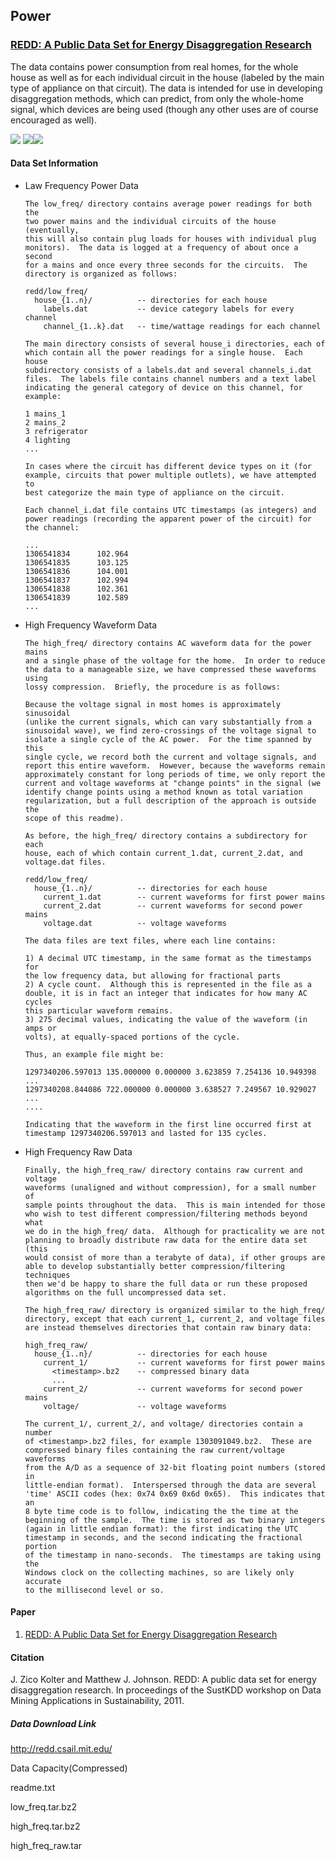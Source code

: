 ## Power  
### [REDD: A Public Data Set for Energy Disaggregation Research](<http://redd.csail.mit.edu/>)      

The data contains power consumption from real homes, for the whole house as well as for each individual circuit in the house (labeled by the main type of appliance on that circuit). The data is intended for use in developing disaggregation methods, which can predict, from only the whole-home signal, which devices are being used (though any other uses are of course encouraged as well).    

![](https://img.shields.io/badge/sector-power-lightblue.svg) ![](https://img.shields.io/badge/labeled-yes-blue.svg)![](https://img.shields.io/badge/time--series-yes-blue.svg)     

#### Data Set Information      

- Law Frequency Power Data  

  ```
  The low_freq/ directory contains average power readings for both the
  two power mains and the individual circuits of the house (eventually,
  this will also contain plug loads for houses with individual plug
  monitors).  The data is logged at a frequency of about once a second
  for a mains and once every three seconds for the circuits.  The
  directory is organized as follows:
  
  redd/low_freq/
    house_{1..n}/          -- directories for each house
      labels.dat           -- device category labels for every channel
      channel_{1..k}.dat   -- time/wattage readings for each channel
  
  The main directory consists of several house_i directories, each of
  which contain all the power readings for a single house.  Each house
  subdirectory consists of a labels.dat and several channels_i.dat
  files.  The labels file contains channel numbers and a text label
  indicating the general category of device on this channel, for
  example:
  
  1 mains_1
  2 mains_2
  3 refrigerator
  4 lighting
  ...
  
  In cases where the circuit has different device types on it (for
  example, circuits that power multiple outlets), we have attempted to
  best categorize the main type of appliance on the circuit.
  
  Each channel_i.dat file contains UTC timestamps (as integers) and
  power readings (recording the apparent power of the circuit) for
  the channel:
  
  ...
  1306541834      102.964
  1306541835      103.125
  1306541836      104.001
  1306541837      102.994
  1306541838      102.361
  1306541839      102.589
  ...
  ```

- High Frequency Waveform Data    

  ```
  The high_freq/ directory contains AC waveform data for the power mains
  and a single phase of the voltage for the home.  In order to reduce
  the data to a manageable size, we have compressed these waveforms using
  lossy compression.  Briefly, the procedure is as follows:
  
  Because the voltage signal in most homes is approximately sinusoidal
  (unlike the current signals, which can vary substantially from a
  sinusoidal wave), we find zero-crossings of the voltage signal to
  isolate a single cycle of the AC power.  For the time spanned by this
  single cycle, we record both the current and voltage signals, and
  report this entire waveform.  However, because the waveforms remain
  approximately constant for long periods of time, we only report the
  current and voltage waveforms at "change points" in the signal (we
  identify change points using a method known as total variation
  regularization, but a full description of the approach is outside the
  scope of this readme).
  
  As before, the high_freq/ directory contains a subdirectory for each
  house, each of which contain current_1.dat, current_2.dat, and
  voltage.dat files.
  
  redd/low_freq/
    house_{1..n}/          -- directories for each house
      current_1.dat        -- current waveforms for first power mains
      current_2.dat        -- current waveforms for second power mains
      voltage.dat          -- voltage waveforms
  
  The data files are text files, where each line contains:
  
  1) A decimal UTC timestamp, in the same format as the timestamps for
  the low frequency data, but allowing for fractional parts
  2) A cycle count.  Although this is represented in the file as a
  double, it is in fact an integer that indicates for how many AC cycles
  this particular waveform remains.
  3) 275 decimal values, indicating the value of the waveform (in amps or
  volts), at equally-spaced portions of the cycle.
  
  Thus, an example file might be:
  
  1297340206.597013 135.000000 0.000000 3.623859 7.254136 10.949398 ...
  1297340208.844086 722.000000 0.000000 3.638527 7.249567 10.929027 ...
  ....
  
  Indicating that the waveform in the first line occurred first at
  timestamp 1297340206.597013 and lasted for 135 cycles.
  ```

- High Frequency Raw Data   

  ```
  Finally, the high_freq_raw/ directory contains raw current and voltage
  waveforms (unaligned and without compression), for a small number of
  sample points throughout the data.  This is main intended for those
  who wish to test different compression/filtering methods beyond what
  we do in the high_freq/ data.  Although for practicality we are not
  planning to broadly distribute raw data for the entire data set (this
  would consist of more than a terabyte of data), if other groups are
  able to develop substantially better compression/filtering techniques
  then we'd be happy to share the full data or run these proposed
  algorithms on the full uncompressed data set.
  
  The high_freq_raw/ directory is organized similar to the high_freq/
  directory, except that each current_1, current_2, and voltage files
  are instead themselves directories that contain raw binary data:
  
  high_freq_raw/
    house_{1..n}/          -- directories for each house
      current_1/           -- current waveforms for first power mains
        <timestamp>.bz2    -- compressed binary data
        ...
      current_2/           -- current waveforms for second power mains
      voltage/             -- voltage waveforms
  
  The current_1/, current_2/, and voltage/ directories contain a number
  of <timestamp>.bz2 files, for example 1303091049.bz2.  These are
  compressed binary files containing the raw current/voltage waveforms
  from the A/D as a sequence of 32-bit floating point numbers (stored in
  little-endian format).  Interspersed through the data are several
  'time' ASCII codes (hex: 0x74 0x69 0x6d 0x65).  This indicates that an
  8 byte time code is to follow, indicating the the time at the
  beginning of the sample.  The time is stored as two binary integers
  (again in little endian format): the first indicating the UTC
  timestamp in seconds, and the second indicating the fractional portion
  of the timestamp in nano-seconds.  The timestamps are taking using the
  Windows clock on the collecting machines, so are likely only accurate
  to the millisecond level or so.
  ```

#### Paper    

1. [REDD: A Public Data Set for Energy Disaggregation Research](<http://redd.csail.mit.edu/kolter-kddsust11.pdf>)         

#### Citation  

J. Zico Kolter and Matthew J. Johnson. REDD: A public data set for energy disaggregation research. In proceedings of the SustKDD workshop on Data Mining Applications in Sustainability, 2011.    

##### Data Download Link   
<http://redd.csail.mit.edu/>     

Data Capacity(Compressed)              

readme.txt    

low_freq.tar.bz2    

high_freq.tar.bz2   

high_freq_raw.tar    

​        